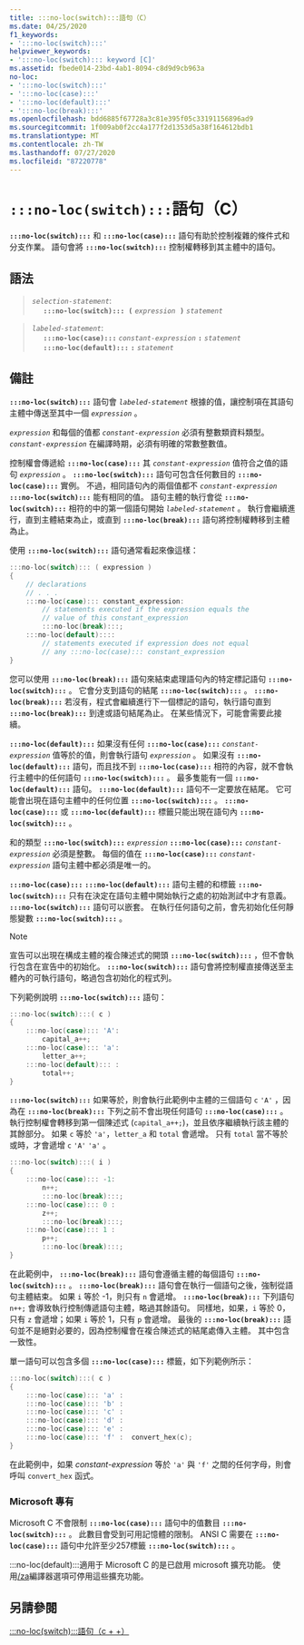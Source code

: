 ```yaml
---
title: :::no-loc(switch):::語句（C）
ms.date: 04/25/2020
f1_keywords:
- ':::no-loc(switch):::'
helpviewer_keywords:
- ':::no-loc(switch)::: keyword [C]'
ms.assetid: fbede014-23bd-4ab1-8094-c8d9d9cb963a
no-loc:
- ':::no-loc(switch):::'
- ':::no-loc(case):::'
- ':::no-loc(default):::'
- ':::no-loc(break):::'
ms.openlocfilehash: bdd6885f67728a3c81e395f05c33191156896ad9
ms.sourcegitcommit: 1f009ab0f2cc4a177f2d1353d5a38f164612bdb1
ms.translationtype: MT
ms.contentlocale: zh-TW
ms.lasthandoff: 07/27/2020
ms.locfileid: "87220778"
---
```

# <a name="no-locswitch-statement-c"></a>`:::no-loc(switch):::`語句（C）

**`:::no-loc(switch):::`** 和 **`:::no-loc(case):::`** 語句有助於控制複雜的條件式和分支作業。 語句會將 **`:::no-loc(switch):::`** 控制權轉移到其主體中的語句。

## <a name="syntax"></a>語法

> *`selection-statement`*:\
> &nbsp;&nbsp;&nbsp;&nbsp; **`:::no-loc(switch)::: (`**&nbsp;*`expression`* &nbsp;**`)`**&nbsp;*`statement`*

> *`labeled-statement`*:\
> &nbsp;&nbsp;&nbsp;&nbsp; **`:::no-loc(case):::`**&nbsp;*`constant-expression`*&nbsp;**`:`**&nbsp;*`statement`*\
> &nbsp;&nbsp;&nbsp;&nbsp; **`:::no-loc(default):::`**&nbsp;**`:`**&nbsp;*`statement`*

## <a name="remarks"></a>備註

**`:::no-loc(switch):::`** 語句會 *`labeled-statement`* 根據的值，讓控制項在其語句主體中傳送至其中一個 *`expression`* 。

*`expression`* 和每個的值都 *`constant-expression`* 必須有整數類資料類型。 *`constant-expression`* 在編譯時期，必須有明確的常數整數值。

控制權會傳遞給 **`:::no-loc(case):::`** 其 *`constant-expression`* 值符合之值的語句 *`expression`* 。 **`:::no-loc(switch):::`** 語句可包含任何數目的 **`:::no-loc(case):::`** 實例。 不過，相同語句內的兩個值都不 *`constant-expression`* **`:::no-loc(switch):::`** 能有相同的值。 語句主體的執行會從 **`:::no-loc(switch):::`** 相符的中的第一個語句開始 *`labeled-statement`* 。 執行會繼續進行，直到主體結束為止，或直到 **`:::no-loc(break):::`** 語句將控制權轉移到主體為止。

使用 **`:::no-loc(switch):::`** 語句通常看起來像這樣：

```C
:::no-loc(switch)::: ( expression )
{
    // declarations
    // . . .
    :::no-loc(case)::: constant_expression:
        // statements executed if the expression equals the
        // value of this constant_expression
        :::no-loc(break):::;
    :::no-loc(default)::::
        // statements executed if expression does not equal
        // any :::no-loc(case)::: constant_expression
}
```

您可以使用 **`:::no-loc(break):::`** 語句來結束處理語句內的特定標記語句 **`:::no-loc(switch):::`** 。 它會分支到語句的結尾 **`:::no-loc(switch):::`** 。 **`:::no-loc(break):::`** 若沒有，程式會繼續進行下一個標記的語句，執行語句直到 **`:::no-loc(break):::`** 到達或語句結尾為止。 在某些情況下，可能會需要此接續。

**`:::no-loc(default):::`** 如果沒有任何 **`:::no-loc(case):::`** *`constant-expression`* 值等於的值，則會執行語句 *`expression`* 。 如果沒有 **`:::no-loc(default):::`** 語句，而且找不到 **`:::no-loc(case):::`** 相符的內容，就不會執行主體中的任何語句 **`:::no-loc(switch):::`** 。 最多隻能有一個 **`:::no-loc(default):::`** 語句。 **`:::no-loc(default):::`** 語句不一定要放在結尾。 它可能會出現在語句主體中的任何位置 **`:::no-loc(switch):::`** 。 **`:::no-loc(case):::`** 或 **`:::no-loc(default):::`** 標籤只能出現在語句內 **`:::no-loc(switch):::`** 。

和的類型 **`:::no-loc(switch):::`** *`expression`* **`:::no-loc(case):::`** *`constant-expression`* 必須是整數。 每個的值在 **`:::no-loc(case):::`** *`constant-expression`* 語句主體中都必須是唯一的。

**`:::no-loc(case):::`** **`:::no-loc(default):::`** 語句主體的和標籤 **`:::no-loc(switch):::`** 只有在決定在語句主體中開始執行之處的初始測試中才有意義。 **`:::no-loc(switch):::`** 語句可以嵌套。 在執行任何語句之前，會先初始化任何靜態變數 **`:::no-loc(switch):::`** 。

> [!NOTE]
> 宣告可以出現在構成主體的複合陳述式的開頭 **`:::no-loc(switch):::`** ，但不會執行包含在宣告中的初始化。 **`:::no-loc(switch):::`** 語句會將控制權直接傳送至主體內的可執行語句，略過包含初始化的程式列。

下列範例說明 **`:::no-loc(switch):::`** 語句：

```C
:::no-loc(switch):::( c )
{
    :::no-loc(case)::: 'A':
        capital_a++;
    :::no-loc(case)::: 'a':
        letter_a++;
    :::no-loc(default)::: :
        total++;
}
```

**`:::no-loc(switch):::`** 如果等於，則會執行此範例中主體的三個語句 `c` `'A'` ，因為在 **`:::no-loc(break):::`** 下列之前不會出現任何語句 **`:::no-loc(case):::`** 。 執行控制權會轉移到第一個陳述式 (`capital_a++;`)，並且依序繼續執行該主體的其餘部分。 如果 `c` 等於 `'a'`，`letter_a` 和 `total` 會遞增。 只有 `total` 當不等於或時，才會遞增 `c` `'A'` `'a'` 。

```C
:::no-loc(switch):::( i )
{
    :::no-loc(case)::: -1:
        n++;
        :::no-loc(break):::;
    :::no-loc(case)::: 0 :
        z++;
        :::no-loc(break):::;
    :::no-loc(case)::: 1 :
        p++;
        :::no-loc(break):::;
}
```

在此範例中， **`:::no-loc(break):::`** 語句會遵循主體的每個語句 **`:::no-loc(switch):::`** 。 **`:::no-loc(break):::`** 語句會在執行一個語句之後，強制從語句主體結束。 如果 `i` 等於 -1，則只有 `n` 會遞增。 **`:::no-loc(break):::`** 下列語句 `n++;` 會導致執行控制傳遞語句主體，略過其餘語句。 同樣地，如果，`i` 等於 0，只有 `z` 會遞增；如果 `i` 等於 1，只有 `p` 會遞增。 最後的 **`:::no-loc(break):::`** 語句並不是絕對必要的，因為控制權會在複合陳述式的結尾處傳入主體。 其中包含一致性。

單一語句可以包含多個 **`:::no-loc(case):::`** 標籤，如下列範例所示：

```C
:::no-loc(switch):::( c )
{
    :::no-loc(case)::: 'a' :
    :::no-loc(case)::: 'b' :
    :::no-loc(case)::: 'c' :
    :::no-loc(case)::: 'd' :
    :::no-loc(case)::: 'e' :
    :::no-loc(case)::: 'f' :  convert_hex(c);
}
```

在此範例中，如果 *constant-expression* 等於 `'a'` 與 `'f'` 之間的任何字母，則會呼叫 `convert_hex` 函式。

### <a name="microsoft-specific"></a>Microsoft 專有

Microsoft C 不會限制 **`:::no-loc(case):::`** 語句中的值數目 **`:::no-loc(switch):::`** 。 此數目會受到可用記憶體的限制。 ANSI C 需要在 **`:::no-loc(case):::`** 語句中允許至少257標籤 **`:::no-loc(switch):::`** 。

:::no-loc(default):::適用于 Microsoft C 的是已啟用 microsoft 擴充功能。 使用[/za](../build/reference/za-ze-disable-language-extensions.md)編譯器選項可停用這些擴充功能。

## <a name="see-also"></a>另請參閱

[:::no-loc(switch):::語句（c + +）](../cpp/:::no-loc(switch):::-statement-cpp.md)

